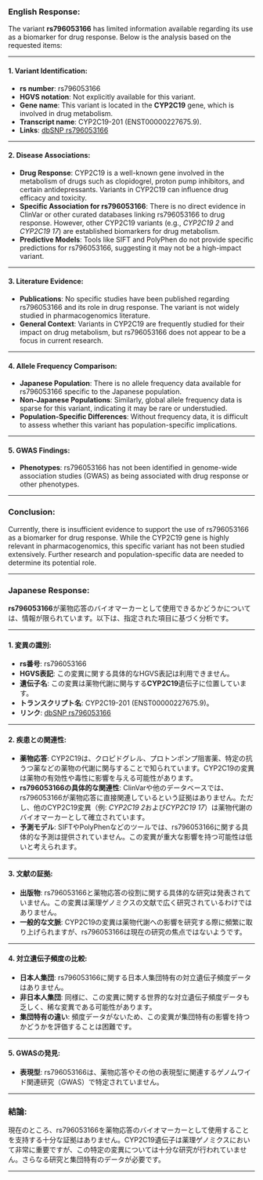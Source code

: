 ### English Response:

The variant **rs796053166** has limited information available regarding its use as a biomarker for drug response. Below is the analysis based on the requested items:

---

#### 1. Variant Identification:
- **rs number**: rs796053166  
- **HGVS notation**: Not explicitly available for this variant.  
- **Gene name**: This variant is located in the **CYP2C19** gene, which is involved in drug metabolism.  
- **Transcript name**: CYP2C19-201 (ENST00000227675.9).  
- **Links**: [dbSNP rs796053166](https://www.ncbi.nlm.nih.gov/snp/rs796053166)

---

#### 2. Disease Associations:
- **Drug Response**: CYP2C19 is a well-known gene involved in the metabolism of drugs such as clopidogrel, proton pump inhibitors, and certain antidepressants. Variants in CYP2C19 can influence drug efficacy and toxicity.  
- **Specific Association for rs796053166**: There is no direct evidence in ClinVar or other curated databases linking rs796053166 to drug response. However, other CYP2C19 variants (e.g., *CYP2C19* *2* and *CYP2C19* *17*) are established biomarkers for drug metabolism.  
- **Predictive Models**: Tools like SIFT and PolyPhen do not provide specific predictions for rs796053166, suggesting it may not be a high-impact variant.

---

#### 3. Literature Evidence:
- **Publications**: No specific studies have been published regarding rs796053166 and its role in drug response. The variant is not widely studied in pharmacogenomics literature.  
- **General Context**: Variants in CYP2C19 are frequently studied for their impact on drug metabolism, but rs796053166 does not appear to be a focus in current research.

---

#### 4. Allele Frequency Comparison:
- **Japanese Population**: There is no allele frequency data available for rs796053166 specific to the Japanese population.  
- **Non-Japanese Populations**: Similarly, global allele frequency data is sparse for this variant, indicating it may be rare or understudied.  
- **Population-Specific Differences**: Without frequency data, it is difficult to assess whether this variant has population-specific implications.

---

#### 5. GWAS Findings:
- **Phenotypes**: rs796053166 has not been identified in genome-wide association studies (GWAS) as being associated with drug response or other phenotypes.  

---

### Conclusion:
Currently, there is insufficient evidence to support the use of rs796053166 as a biomarker for drug response. While the CYP2C19 gene is highly relevant in pharmacogenomics, this specific variant has not been studied extensively. Further research and population-specific data are needed to determine its potential role.

---

### Japanese Response:

**rs796053166**が薬物応答のバイオマーカーとして使用できるかどうかについては、情報が限られています。以下は、指定された項目に基づく分析です。

---

#### 1. 変異の識別:
- **rs番号**: rs796053166  
- **HGVS表記**: この変異に関する具体的なHGVS表記は利用できません。  
- **遺伝子名**: この変異は薬物代謝に関与する**CYP2C19**遺伝子に位置しています。  
- **トランスクリプト名**: CYP2C19-201 (ENST00000227675.9)。  
- **リンク**: [dbSNP rs796053166](https://www.ncbi.nlm.nih.gov/snp/rs796053166)

---

#### 2. 疾患との関連性:
- **薬物応答**: CYP2C19は、クロピドグレル、プロトンポンプ阻害薬、特定の抗うつ薬などの薬物の代謝に関与することで知られています。CYP2C19の変異は薬物の有効性や毒性に影響を与える可能性があります。  
- **rs796053166の具体的な関連性**: ClinVarや他のデータベースでは、rs796053166が薬物応答に直接関連しているという証拠はありません。ただし、他のCYP2C19変異（例: *CYP2C19* *2*および*CYP2C19* *17*）は薬物代謝のバイオマーカーとして確立されています。  
- **予測モデル**: SIFTやPolyPhenなどのツールでは、rs796053166に関する具体的な予測は提供されていません。この変異が重大な影響を持つ可能性は低いと考えられます。

---

#### 3. 文献の証拠:
- **出版物**: rs796053166と薬物応答の役割に関する具体的な研究は発表されていません。この変異は薬理ゲノミクスの文献で広く研究されているわけではありません。  
- **一般的な文脈**: CYP2C19の変異は薬物代謝への影響を研究する際に頻繁に取り上げられますが、rs796053166は現在の研究の焦点ではないようです。

---

#### 4. 対立遺伝子頻度の比較:
- **日本人集団**: rs796053166に関する日本人集団特有の対立遺伝子頻度データはありません。  
- **非日本人集団**: 同様に、この変異に関する世界的な対立遺伝子頻度データも乏しく、稀な変異である可能性があります。  
- **集団特有の違い**: 頻度データがないため、この変異が集団特有の影響を持つかどうかを評価することは困難です。

---

#### 5. GWASの発見:
- **表現型**: rs796053166は、薬物応答やその他の表現型に関連するゲノムワイド関連研究（GWAS）で特定されていません。

---

### 結論:
現在のところ、rs796053166を薬物応答のバイオマーカーとして使用することを支持する十分な証拠はありません。CYP2C19遺伝子は薬理ゲノミクスにおいて非常に重要ですが、この特定の変異については十分な研究が行われていません。さらなる研究と集団特有のデータが必要です。

---